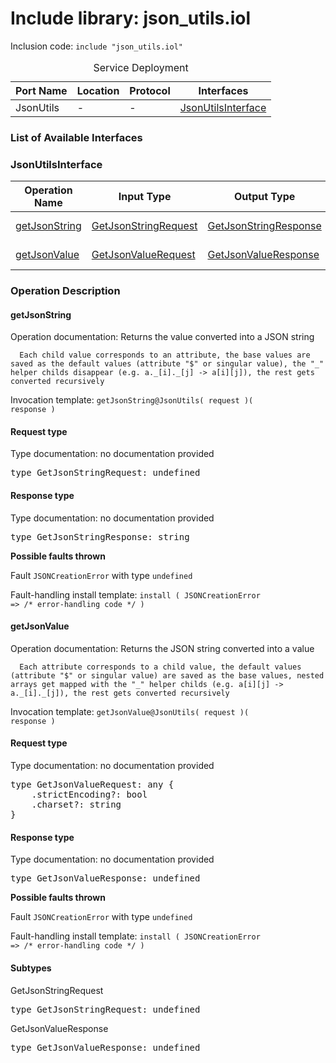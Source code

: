 # Include library: json_utils.iol

Inclusion code: <code>include "json_utils.iol"</code>

<table>
  <caption>Service Deployment</caption>
  <thead>
    <tr>
      <th>Port Name</th>
      <th>Location</th>
      <th>Protocol</th>
      <th>Interfaces</th>
    </tr>
  </thead>
  <tbody>
    <tr>
      <td>JsonUtils</td>
      <td>-</td>
      <td>-</td>
      <td><a href="#JsonUtilsInterface">JsonUtilsInterface</a></td>
    </tr>
  </tbody>
</table>

<h3>List of Available Interfaces</h3>

<h3 id="JsonUtilsInterface">JsonUtilsInterface</h3>

<table>
  <thead>
    <tr>
      <th>Operation Name</th>
      <th>Input Type</th>
      <th>Output Type</th>
      <th>Faults</th>
    </tr>
  </thead>
  <tbody>
    <tr>
      <td><a href="#getJsonString">getJsonString</a></td>
      <td><a href="#GetJsonStringRequest">GetJsonStringRequest</a></td>
      <td><a href="#GetJsonStringResponse">GetJsonStringResponse</a></td>
      <td>
        JSONCreationError( undefined )
      </td>
    </tr>
    <tr>
      <td><a href="#getJsonValue">getJsonValue</a></td>
      <td><a href="#GetJsonValueRequest">GetJsonValueRequest</a></td>
      <td><a href="#GetJsonValueResponse">GetJsonValueResponse</a></td>
      <td>
        JSONCreationError( undefined )
      </td>
    </tr>
  </tbody>
</table>

### Operation Description



#### getJsonString
Operation documentation: 
	  Returns the value converted into a JSON string
	 
	  Each child value corresponds to an attribute, the base values are saved as the default values (attribute "$" or singular value), the "_" helper childs disappear (e.g. a._[i]._[j] -> a[i][j]), the rest gets converted recursively
	 

Invocation template: <code>getJsonString@JsonUtils( request )( response )</code>

<h4 id="GetJsonStringRequest">Request type</h4>

Type documentation: no documentation provided 
<pre>type GetJsonStringRequest: undefined</pre>


<h4 id="GetJsonStringResponse">Response type</h4>
Type documentation: no documentation provided 
<pre>type GetJsonStringResponse: string</pre>


**Possible faults thrown**


Fault <code>JSONCreationError</code> with type <code>undefined</code>

Fault-handling install template: <code>install ( JSONCreationError => /* error-handling code */ )</code>




#### getJsonValue
Operation documentation: 
	  Returns the JSON string converted into a value
	 
	  Each attribute corresponds to a child value, the default values (attribute "$" or singular value) are saved as the base values, nested arrays get mapped with the "_" helper childs (e.g. a[i][j] -> a._[i]._[j]), the rest gets converted recursively
	 

Invocation template: <code>getJsonValue@JsonUtils( request )( response )</code>

<h4 id="GetJsonValueRequest">Request type</h4>

Type documentation: no documentation provided 
<pre>type GetJsonValueRequest: any {
	.strictEncoding?: bool
	.charset?: string
}</pre>


<h4 id="GetJsonValueResponse">Response type</h4>
Type documentation: no documentation provided 
<pre>type GetJsonValueResponse: undefined</pre>


**Possible faults thrown**


Fault <code>JSONCreationError</code> with type <code>undefined</code>

Fault-handling install template: <code>install ( JSONCreationError => /* error-handling code */ )</code>




<h4>Subtypes</h4>


<a id="GetJsonStringRequest"></a>
GetJsonStringRequest

<pre>type GetJsonStringRequest: undefined</pre>

<a id="GetJsonValueResponse"></a>
GetJsonValueResponse

<pre>type GetJsonValueResponse: undefined</pre>




